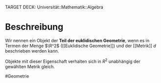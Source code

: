 TARGET DECK: Universität::Mathematik::Algebra

# Beschreibung
Wir nennen ein Objekt der **Teil der euklidischen Geometrie**, wenn es in Termen der Menge $\R^2$ ([[Euklidische Geometrie]]) und der [[Metrik]] $d$ beschrieben werden kann.

Objekte mit dieser Eigenschaft verhalten sich in $R^2$ unabhängig der gewählten Metrik gleich.








$\newcommand{\Q}{\mathbb Q}$
$\newcommand{\R}{\mathbb R}$
$\newcommand{\C}{\mathbb C}$
$\newcommand{\F}{\mathbb F}$
$\newcommand{\Z}{\mathbb Z}$
$\newcommand{\N}{\mathbb N}$
$\newcommand{\a}{\alpha}$

#Geometrie



